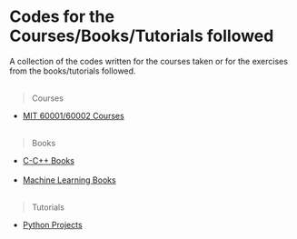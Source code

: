 # Codes for the Courses/Books/Tutorials followed 
A collection of the codes written for the courses taken or for the exercises from the books/tutorials followed.<br/><br/>

>Courses

- [MIT 60001/60002 Courses](https://github.com/gurkandyilmaz/courses-and-tutorials/tree/master/mit-60001-60002) <br/><br/>


>Books

- [C-C++ Books](https://github.com/gurkandyilmaz/courses-and-tutorials/tree/master/c-cplusplus-exercises) <br/><br/> 
- [Machine Learning Books](https://github.com/gurkandyilmaz/courses-and-tutorials/tree/master/machine_learning) <br/><br/> 


>Tutorials

- [Python Projects](https://github.com/gurkandyilmaz/courses-and-tutorials/tree/master/python_projects) <br/><br/>


